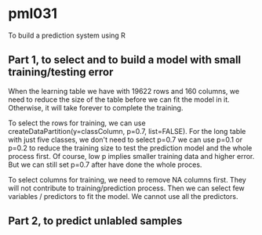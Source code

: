 # pml031
To build a prediction system using R

## Part 1, to select and to build a model with small training/testing error

When the learning table we have with 19622 rows and 160 columns, we need to reduce the size of the table before we can fit the model in it. Otherwise, it will take forever to complete the training. <br>

To select the rows for training, we can use createDataPartition(y=classColumn, p=0.7, list=FALSE). For the long table with just five classes, we don't need to select p=0.7 we can use p=0.1 or p=0.2 to reduce the training size to test the prediction model and the whole process first. Of course, low p implies smaller training data and higher error. But we can still set p=0.7 after have done the whole proces.

To select columns for training, we need to remove NA columns first. They will not contribute to training/prediction process. Then we can select few variables / predictors to fit the model. We cannot use all the predictors.


## Part 2, to predict unlabled samples
